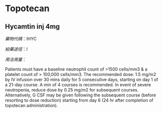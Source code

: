 # Topotecan

## Hycamtin inj 4mg

*藥物代碼*：IHYC

*給藥途徑*：I

*用法用量*：

Patients must have a baseline neutrophil count of >1500 cells/mm3 & a platelet count of > 100,000 cells/mm3. The recommended dose: 1.5 mg/m2 by IV infusion over 30 mins daily for 5 consecutive days, starting on day 1 of a 21-day course. A min of 4 courses is recommended. In event of severe neutropenia, reduce dose by 0.25 mg/m2 for subsequent courses. Alternatively, G CSF may be given following the subsequent course (before resorting to dose reduction) starting from day 6 (24 hr after completion of topotecan administration).


